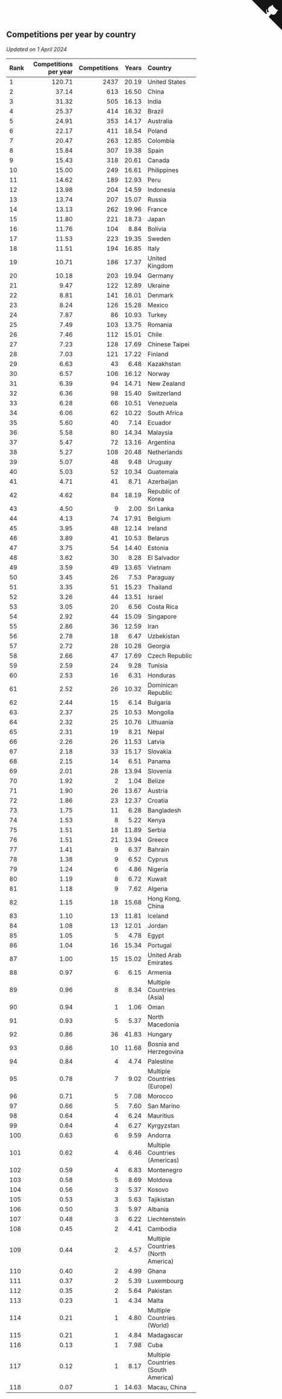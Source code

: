 ## Competitions per year by country

*Updated on  1 April 2024*

| Rank | Competitions per year | Competitions | Years | Country |
| :--- | ---: | ---: | ---: | :--- |
| 1 | 120.71 | 2437 | 20.19 | United States |
| 2 | 37.14 | 613 | 16.50 | China |
| 3 | 31.32 | 505 | 16.13 | India |
| 4 | 25.37 | 414 | 16.32 | Brazil |
| 5 | 24.91 | 353 | 14.17 | Australia |
| 6 | 22.17 | 411 | 18.54 | Poland |
| 7 | 20.47 | 263 | 12.85 | Colombia |
| 8 | 15.84 | 307 | 19.38 | Spain |
| 9 | 15.43 | 318 | 20.61 | Canada |
| 10 | 15.00 | 249 | 16.61 | Philippines |
| 11 | 14.62 | 189 | 12.93 | Peru |
| 12 | 13.98 | 204 | 14.59 | Indonesia |
| 13 | 13.74 | 207 | 15.07 | Russia |
| 14 | 13.13 | 262 | 19.96 | France |
| 15 | 11.80 | 221 | 18.73 | Japan |
| 16 | 11.76 | 104 | 8.84 | Bolivia |
| 17 | 11.53 | 223 | 19.35 | Sweden |
| 18 | 11.51 | 194 | 16.85 | Italy |
| 19 | 10.71 | 186 | 17.37 | United Kingdom |
| 20 | 10.18 | 203 | 19.94 | Germany |
| 21 | 9.47 | 122 | 12.89 | Ukraine |
| 22 | 8.81 | 141 | 16.01 | Denmark |
| 23 | 8.24 | 126 | 15.28 | Mexico |
| 24 | 7.87 | 86 | 10.93 | Turkey |
| 25 | 7.49 | 103 | 13.75 | Romania |
| 26 | 7.46 | 112 | 15.01 | Chile |
| 27 | 7.23 | 128 | 17.69 | Chinese Taipei |
| 28 | 7.03 | 121 | 17.22 | Finland |
| 29 | 6.63 | 43 | 6.48 | Kazakhstan |
| 30 | 6.57 | 106 | 16.12 | Norway |
| 31 | 6.39 | 94 | 14.71 | New Zealand |
| 32 | 6.36 | 98 | 15.40 | Switzerland |
| 33 | 6.28 | 66 | 10.51 | Venezuela |
| 34 | 6.06 | 62 | 10.22 | South Africa |
| 35 | 5.60 | 40 | 7.14 | Ecuador |
| 36 | 5.58 | 80 | 14.34 | Malaysia |
| 37 | 5.47 | 72 | 13.16 | Argentina |
| 38 | 5.27 | 108 | 20.48 | Netherlands |
| 39 | 5.07 | 48 | 9.48 | Uruguay |
| 40 | 5.03 | 52 | 10.34 | Guatemala |
| 41 | 4.71 | 41 | 8.71 | Azerbaijan |
| 42 | 4.62 | 84 | 18.19 | Republic of Korea |
| 43 | 4.50 | 9 | 2.00 | Sri Lanka |
| 44 | 4.13 | 74 | 17.91 | Belgium |
| 45 | 3.95 | 48 | 12.14 | Ireland |
| 46 | 3.89 | 41 | 10.53 | Belarus |
| 47 | 3.75 | 54 | 14.40 | Estonia |
| 48 | 3.62 | 30 | 8.28 | El Salvador |
| 49 | 3.59 | 49 | 13.65 | Vietnam |
| 50 | 3.45 | 26 | 7.53 | Paraguay |
| 51 | 3.35 | 51 | 15.23 | Thailand |
| 52 | 3.26 | 44 | 13.51 | Israel |
| 53 | 3.05 | 20 | 6.56 | Costa Rica |
| 54 | 2.92 | 44 | 15.09 | Singapore |
| 55 | 2.86 | 36 | 12.59 | Iran |
| 56 | 2.78 | 18 | 6.47 | Uzbekistan |
| 57 | 2.72 | 28 | 10.28 | Georgia |
| 58 | 2.66 | 47 | 17.69 | Czech Republic |
| 59 | 2.59 | 24 | 9.28 | Tunisia |
| 60 | 2.53 | 16 | 6.31 | Honduras |
| 61 | 2.52 | 26 | 10.32 | Dominican Republic |
| 62 | 2.44 | 15 | 6.14 | Bulgaria |
| 63 | 2.37 | 25 | 10.53 | Mongolia |
| 64 | 2.32 | 25 | 10.76 | Lithuania |
| 65 | 2.31 | 19 | 8.21 | Nepal |
| 66 | 2.26 | 26 | 11.53 | Latvia |
| 67 | 2.18 | 33 | 15.17 | Slovakia |
| 68 | 2.15 | 14 | 6.51 | Panama |
| 69 | 2.01 | 28 | 13.94 | Slovenia |
| 70 | 1.92 | 2 | 1.04 | Belize |
| 71 | 1.90 | 26 | 13.67 | Austria |
| 72 | 1.86 | 23 | 12.37 | Croatia |
| 73 | 1.75 | 11 | 6.28 | Bangladesh |
| 74 | 1.53 | 8 | 5.22 | Kenya |
| 75 | 1.51 | 18 | 11.89 | Serbia |
| 76 | 1.51 | 21 | 13.94 | Greece |
| 77 | 1.41 | 9 | 6.37 | Bahrain |
| 78 | 1.38 | 9 | 6.52 | Cyprus |
| 79 | 1.24 | 6 | 4.86 | Nigeria |
| 80 | 1.19 | 8 | 6.72 | Kuwait |
| 81 | 1.18 | 9 | 7.62 | Algeria |
| 82 | 1.15 | 18 | 15.68 | Hong Kong, China |
| 83 | 1.10 | 13 | 11.81 | Iceland |
| 84 | 1.08 | 13 | 12.01 | Jordan |
| 85 | 1.05 | 5 | 4.78 | Egypt |
| 86 | 1.04 | 16 | 15.34 | Portugal |
| 87 | 1.00 | 15 | 15.02 | United Arab Emirates |
| 88 | 0.97 | 6 | 6.15 | Armenia |
| 89 | 0.96 | 8 | 8.34 | Multiple Countries (Asia) |
| 90 | 0.94 | 1 | 1.06 | Oman |
| 91 | 0.93 | 5 | 5.37 | North Macedonia |
| 92 | 0.86 | 36 | 41.83 | Hungary |
| 93 | 0.86 | 10 | 11.68 | Bosnia and Herzegovina |
| 94 | 0.84 | 4 | 4.74 | Palestine |
| 95 | 0.78 | 7 | 9.02 | Multiple Countries (Europe) |
| 96 | 0.71 | 5 | 7.08 | Morocco |
| 97 | 0.66 | 5 | 7.60 | San Marino |
| 98 | 0.64 | 4 | 6.24 | Mauritius |
| 99 | 0.64 | 4 | 6.27 | Kyrgyzstan |
| 100 | 0.63 | 6 | 9.59 | Andorra |
| 101 | 0.62 | 4 | 6.46 | Multiple Countries (Americas) |
| 102 | 0.59 | 4 | 6.83 | Montenegro |
| 103 | 0.58 | 5 | 8.69 | Moldova |
| 104 | 0.56 | 3 | 5.37 | Kosovo |
| 105 | 0.53 | 3 | 5.63 | Tajikistan |
| 106 | 0.50 | 3 | 5.97 | Albania |
| 107 | 0.48 | 3 | 6.22 | Liechtenstein |
| 108 | 0.45 | 2 | 4.41 | Cambodia |
| 109 | 0.44 | 2 | 4.57 | Multiple Countries (North America) |
| 110 | 0.40 | 2 | 4.99 | Ghana |
| 111 | 0.37 | 2 | 5.39 | Luxembourg |
| 112 | 0.35 | 2 | 5.64 | Pakistan |
| 113 | 0.23 | 1 | 4.34 | Malta |
| 114 | 0.21 | 1 | 4.80 | Multiple Countries (World) |
| 115 | 0.21 | 1 | 4.84 | Madagascar |
| 116 | 0.13 | 1 | 7.98 | Cuba |
| 117 | 0.12 | 1 | 8.17 | Multiple Countries (South America) |
| 118 | 0.07 | 1 | 14.63 | Macau, China |


<a href="https://github.com/JustinTimeCuber/wca_statistics" class="github-corner" aria-label="View source on Github"><svg width="80" height="80" viewBox="0 0 250 250" style="fill:#151513; color:#fff; position: absolute; top: 0; border: 0; right: 0;" aria-hidden="true"><path d="M0,0 L115,115 L130,115 L142,142 L250,250 L250,0 Z"></path><path d="M128.3,109.0 C113.8,99.7 119.0,89.6 119.0,89.6 C122.0,82.7 120.5,78.6 120.5,78.6 C119.2,72.0 123.4,76.3 123.4,76.3 C127.3,80.9 125.5,87.3 125.5,87.3 C122.9,97.6 130.6,101.9 134.4,103.2" fill="currentColor" style="transform-origin: 130px 106px;" class="octo-arm"></path><path d="M115.0,115.0 C114.9,115.1 118.7,116.5 119.8,115.4 L133.7,101.6 C136.9,99.2 139.9,98.4 142.2,98.6 C133.8,88.0 127.5,74.4 143.8,58.0 C148.5,53.4 154.0,51.2 159.7,51.0 C160.3,49.4 163.2,43.6 171.4,40.1 C171.4,40.1 176.1,42.5 178.8,56.2 C183.1,58.6 187.2,61.8 190.9,65.4 C194.5,69.0 197.7,73.2 200.1,77.6 C213.8,80.2 216.3,84.9 216.3,84.9 C212.7,93.1 206.9,96.0 205.4,96.6 C205.1,102.4 203.0,107.8 198.3,112.5 C181.9,128.9 168.3,122.5 157.7,114.1 C157.9,116.9 156.7,120.9 152.7,124.9 L141.0,136.5 C139.8,137.7 141.6,141.9 141.8,141.8 Z" fill="currentColor" class="octo-body"></path></svg></a><style>.github-corner:hover .octo-arm{animation:octocat-wave 560ms ease-in-out}@keyframes octocat-wave{0%,100%{transform:rotate(0)}20%,60%{transform:rotate(-25deg)}40%,80%{transform:rotate(10deg)}}@media (max-width:500px){.github-corner:hover .octo-arm{animation:none}.github-corner .octo-arm{animation:octocat-wave 560ms ease-in-out}}</style>
